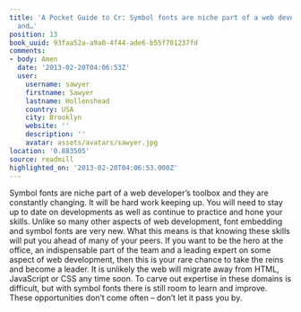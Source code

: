 ```yaml
---
title: 'A Pocket Guide to Cr: Symbol fonts are niche part of a web developer’s toolbox
  and…'
position: 13
book_uuid: 93faa52a-a9a0-4f44-ade6-b55f701237fd
comments:
- body: Amen
  date: '2013-02-20T04:06:53Z'
  user:
    username: sawyer
    firstname: Sawyer
    lastname: Hollenshead
    country: USA
    city: Brooklyn
    website: ''
    description: ''
    avatar: assets/avatars/sawyer.jpg
location: '0.883505'
source: readmill
highlighted_on: '2013-02-20T04:06:53.000Z'
---
```


Symbol fonts are niche part of a web developer’s toolbox and they are constantly changing. It will be hard work keeping up. You will need to stay up to date on developments as well as continue to practice and hone your skills. Unlike so many other aspects of web development, font embedding and symbol fonts are very new. What this means is that knowing these skills will put you ahead of many of your peers. If you want to be the hero at the office, an indispensable part of the team and a leading expert on some aspect of web development, then this is your rare chance to take the reins and become a leader. It is unlikely the web will migrate away from HTML, JavaScript or CSS any time soon. To carve out expertise in these domains is difficult, but with symbol fonts there is still room to learn and improve. These opportunities don’t come often – don’t let it pass you by.